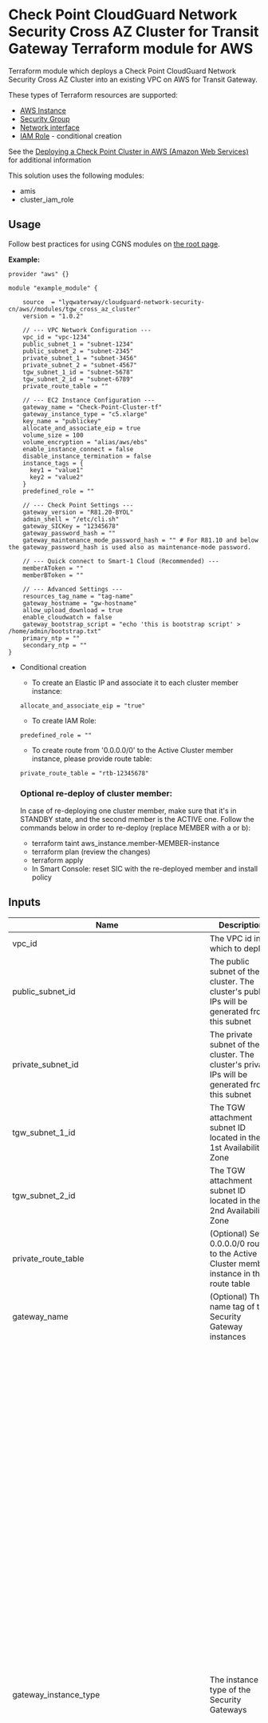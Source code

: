 # Check Point CloudGuard Network Security Cross AZ Cluster for Transit Gateway Terraform module for AWS

Terraform module which deploys a Check Point CloudGuard Network Security Cross AZ Cluster into an existing VPC on AWS for Transit Gateway.

These types of Terraform resources are supported:
* [AWS Instance](https://www.terraform.io/docs/providers/aws/r/instance.html)
* [Security Group](https://www.terraform.io/docs/providers/aws/r/security_group.html)
* [Network interface](https://www.terraform.io/docs/providers/aws/r/network_interface.html)
* [IAM Role](https://www.terraform.io/docs/providers/aws/r/iam_role.html) - conditional creation

See the [Deploying a Check Point Cluster in AWS (Amazon Web Services)](https://sc1.checkpoint.com/documents/IaaS/WebAdminGuides/EN/CP_CloudGuard_for_AWS_Cross_AZ_Cluster/Default.htm) for additional information

This solution uses the following modules:
- amis
- cluster_iam_role

## Usage
Follow best practices for using CGNS modules on [the root page](https://registry.terraform.io/modules/lyqwaterway/cloudguard-network-security-cn/aws/latest#:~:text=Best%20Practices%20for%20Using%20Our%20Modules).


**Example:**
```
provider "aws" {}

module "example_module" {

    source  = "lyqwaterway/cloudguard-network-security-cn/aws//modules/tgw_cross_az_cluster"
    version = "1.0.2"

    // --- VPC Network Configuration ---
    vpc_id = "vpc-1234"
    public_subnet_1 = "subnet-1234"
    public_subnet_2 = "subnet-2345"
    private_subnet_1 = "subnet-3456"
    private_subnet_2 = "subnet-4567"
    tgw_subnet_1_id = "subnet-5678"
    tgw_subnet_2_id = "subnet-6789"
    private_route_table = ""

    // --- EC2 Instance Configuration ---
    gateway_name = "Check-Point-Cluster-tf"
    gateway_instance_type = "c5.xlarge"
    key_name = "publickey"
    allocate_and_associate_eip = true
    volume_size = 100
    volume_encryption = "alias/aws/ebs"
    enable_instance_connect = false
    disable_instance_termination = false
    instance_tags = {
      key1 = "value1"
      key2 = "value2"
    }
    predefined_role = ""

    // --- Check Point Settings ---
    gateway_version = "R81.20-BYOL"
    admin_shell = "/etc/cli.sh"
    gateway_SICKey = "12345678"
    gateway_password_hash = ""
    gateway_maintenance_mode_password_hash = "" # For R81.10 and below the gateway_password_hash is used also as maintenance-mode password.

    // --- Quick connect to Smart-1 Cloud (Recommended) ---
    memberAToken = ""
    memberBToken = ""
  
    // --- Advanced Settings ---
    resources_tag_name = "tag-name"
    gateway_hostname = "gw-hostname"
    allow_upload_download = true
    enable_cloudwatch = false
    gateway_bootstrap_script = "echo 'this is bootstrap script' > /home/admin/bootstrap.txt"
    primary_ntp = ""
    secondary_ntp = ""
}
 ```

- Conditional creation
  - To create an Elastic IP and associate it to each cluster member instance:
  ```
  allocate_and_associate_eip = "true"
  ```
  - To create IAM Role:
  ```
  predefined_role = ""
  ```
  - To create route from '0.0.0.0/0' to the Active Cluster member instance, please provide route table:
  ```
  private_route_table = "rtb-12345678"
  ```

  ### Optional re-deploy of cluster member:
  In case of re-deploying one cluster member, make sure that it's in STANDBY state, and the second member is the ACTIVE one.
  Follow the commands below in order to re-deploy (replace MEMBER with a or b):
  - terraform taint aws_instance.member-MEMBER-instance
  - terraform plan (review the changes)
  - terraform apply
  - In Smart Console: reset SIC with the re-deployed member and install policy

## Inputs

| Name                                      | Description                                                                                                                                                                        | Type        | Allowed Values                                                                                                                                                   |
|-------------------------------------------|------------------------------------------------------------------------------------------------------------------------------------------------------------------------------------|-------------|-----------------------------------------------------------------------------------------------------------------------------------------------------------------|
| vpc_id                                    | The VPC id in which to deploy                                                                                                                                                      | string      |                                                                                                                                                              |
| public_subnet_id                          | The public subnet of the cluster. The cluster's public IPs will be generated from this subnet                                                                                      | string      |                                                                                                                                                              |
| private_subnet_id                         | The private subnet of the cluster. The cluster's private IPs will be generated from this subnet                                                                                    | string      |                                                                                                                                                              |
| tgw_subnet_1_id                           | The TGW attachment subnet ID located in the 1st Availability Zone                                                                                                                  | string      |                                                                                                                                                              |
| tgw_subnet_2_id                           | The TGW attachment subnet ID located in the 2nd Availability Zone                                                                                                                  | string      |                                                                                                                                                              |
| private_route_table                       | (Optional) Set 0.0.0.0/0 route to the Active Cluster member instance in this route table                                                                                           | string      |                                                                                                                                                              |
| gateway_name                              | (Optional) The name tag of the Security Gateway instances                                                                                                                          | string      | **Default:** Check-Point-Cluster-tf                                                                             |
| gateway_instance_type                     | The instance type of the Security Gateways                                                                                                                                        | string      | - c4.large <br/> - c4.xlarge <br/> - c5.large <br/> - c5.xlarge <br/> - c5.2xlarge <br/> - c5.4xlarge <br/> - c5.9xlarge <br/> - c5.12xlarge <br/> - c5.18xlarge <br/> - c5.24xlarge <br/> - c5d.large <br/> - c5d.xlarge <br/> - c5d.2xlarge <br/> - c5d.4xlarge <br/> - c5d.9xlarge <br/> - c5d.12xlarge <br/> - c5d.18xlarge <br/> - c5d.24xlarge <br/> - m5.large <br/> - m5.xlarge <br/> - m5.2xlarge <br/> - m5.4xlarge <br/> - m5.8xlarge <br/> - m5.12xlarge <br/> - m5.16xlarge <br/> - m5.24xlarge <br/> - m6i.large <br/> - m6i.xlarge <br/> - m6i.2xlarge <br/> - m6i.4xlarge <br/> - m6i.8xlarge <br/> - m6i.12xlarge <br/> - m6i.16xlarge <br/> - m6i.24xlarge <br/> - m6i.32xlarge <br/> - c6i.large <br/> - c6i.xlarge <br/> - c6i.2xlarge <br/> - c6i.4xlarge <br/> - c6i.8xlarge <br/> - c6i.12xlarge <br/> - c6i.16xlarge <br/> - c6i.24xlarge <br/> - c6i.32xlarge <br/>  - r5.large <br/> - r5.xlarge <br/> - r5.2xlarge <br/> - r5.4xlarge <br/> - r5.8xlarge <br/> - r5.12xlarge <br/> - r5.16xlarge <br/> - r5.24xlarge <br/> - r5a.large <br/> - r5a.xlarge <br/> - r5a.2xlarge <br/> - r5a.4xlarge <br/> - r5a.8xlarge <br/> - r5a.12xlarge <br/> - r5a.16xlarge <br/> - r5a.24xlarge <br/> - r6i.large <br/> - r6i.xlarge <br/> - r6i.2xlarge <br/> - r6i.4xlarge <br/> - r6i.8xlarge <br/> - r6i.12xlarge <br/> - r6i.16xlarge <br/> - r6i.24xlarge <br/> - r6i.32xlarge <br/>**Default:** c5.xlarge                                      |
| key_name                                  | The EC2 Key Pair name to allow SSH access to the instance                                                                                                                          | string      |                                                                                                                                                              |
| allocate_and_associate_eip                | If true, an elastic IP will be allocated and associated with each cluster member                                                                                                   | bool        | true/false<br>**Default:** true                                                                                        |
| volume_size                               | Root volume size (GB) - minimum 100                                                                                                                                                | number      | **Default:** 100                                                                                                 |
| volume_type                               | General Purpose SSD Volume Type                                                                                                                                                    | string      | - gp3<br>- gp2<br>**Default:** gp3                                                                                    |
| volume_encryption                         | KMS or CMK key Identifier. Use key ID, alias, or ARN.                                                                                                                              | string      | **Default:** alias/aws/ebs                                                                                      |
| enable_instance_connect                   | Enable AWS Instance Connect                                                                                                                 | bool        | true/false<br>**Default:** false                                                                                       |
| disable_instance_termination              | Prevents an instance from accidental termination                                                                                            | bool        | true/false<br>**Default:** false                                                                                       |
| metadata_imdsv2_required                  | Set true to deploy the instance with metadata v2 token required                                                                              | bool        | true/false<br>**Default:** true                                                                                        |
| instance_tags                             | (Optional) A map of tags as key=value pairs                                                                                                | map(string) | **Default:** {}                                                                                                 |
| predefined_role                           | (Optional) A predefined IAM role to attach to the cluster profile                                                                            | string      |                                                                                                                                                              |
| gateway_version                           | Gateway version and license                                                                                                                  | string      | - R81.20-BYOL<br>- R81.20-PAYG-NGTP<br>- R82-BYOL<br>**Default:** R81.20-BYOL                                           |
| admin_shell                               | Set the admin shell to enable advanced command line configuration                                                                            | string      | - /etc/cli.sh<br>- /bin/bash<br>- /bin/tcsh<br>**Default:** /etc/cli.sh                                                |
| gateway_SICKey                            | The Secure Internal Communication key for trusted connection between Check Point components.                                                | string      | **Default:** "12345678"                                                                                         |
| gateway_password_hash                     | (Optional) Admin user's password hash                                                                                                        | string      |                                                                                                                                                              |
| memberAToken                              | (Recommended) Quick connect to Smart-1 Cloud.                                                                                               | string      |                                                                                                                                                              |
| memberBToken                              | (Recommended) Quick connect to Smart-1 Cloud.                                                                                               | string      |                                                                                                                                                              |
| resources_tag_name                        | (Optional) Name tag prefix of the resources                                                                                                 | string      |                                                                                                                                                              |
| gateway_hostname                          | (Optional) The host name will be appended with member-a/b accordingly                                                                       | string      |                                                                                                                                                              |
| allow_upload_download                     | Automatically download Blade Contracts and other important data.                                                                            | bool        | true/false<br>**Default:** true                                                                                        |
| enable_cloudwatch                         | Report Check Point specific CloudWatch metrics                                                                                              | bool        | true/false<br>**Default:** false                                                                                       |
| gateway_bootstrap_script                  | (Optional) Semicolon-separated commands to run on the initial boot                                                                          | string      |                                                                                                                                                              |
| primary_ntp                               | (Optional) The IPv4 addresses of Network Time Protocol primary server                                                                        | string      | **Default:** 169.254.169.123                                                                                   |
| secondary_ntp                             | (Optional) The IPv4 addresses of Network Time Protocol secondary server                                                                      | string      | **Default:** 0.pool.ntp.org                                                                                    |
| gateway_maintenance_mode_password_hash    | (Optional) Admin user's maintenance-mode password hash                                                                                      | string      |                                                                                                                                                              |
| management_maintenance_mode_password_hash | (Optional) Management's maintenance-mode password hash                                                                                      | string      |                                                                                                                                                              |
 security_rules | List of security rules for ingress and egress.                                                         | list(object({<br/>    direction   = string    <br/>from_port   = any    <br/>to_port     = any <br/>protocol    = any <br/>cidr_blocks = list(any)<br/>}))         | **Default:** []|



## Outputs
To display the outputs defined by the module, create an `outputs.tf` file with the following structure:
```
output "instance_public_ip" {
  value = module.{module_name}.instance_public_ip
}
```
| Name               | Description                       |
|--------------------|-----------------------------------|
| cluster_public_ip  | The public address of the cluster |
| member_a_public_ip | The public address of member A    |
| member_b_public_ip | The public address of member B    |
| member_a_ssh       | SSH command to member A           |
| member_b_ssh       | SSH command to member B           |
| member_a_url       | URL to the member A portal        |
| member_b_url       | URL to the member B portal        |
